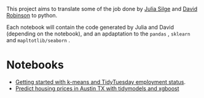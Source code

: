 
This project aims to translate some of the job done by [Julia
Silge](https://juliasilge.com/) and [David
Robinson](https://github.com/dgrtwo) to python.

Each notebook will contain the code generated by Julia and David
(depending on the notebook), and an apdaptation to the `pandas` ,
`sklearn` and `mapltotlib/seaborn` .

# Notebooks

-   [Getting started with k-means and TidyTuesday employment
    status](./notebooks/k-means-employment/k-means-employment.md).
-   [Predict housing prices in Austin TX with tidymodels and xgboost](./notebooks/housing-prices-Austin-TX)